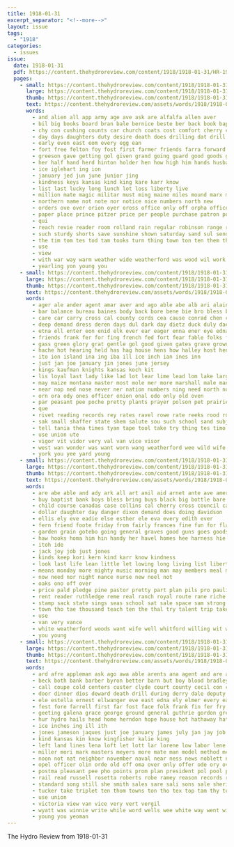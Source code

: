 ```yaml
---
title: 1918-01-31
excerpt_separator: "<!--more-->"
layout: issue
tags:
  - "1918"
categories:
  - issues
issue:
  date: 1918-01-31
  pdf: https://content.thehydroreview.com/content/1918/1918-01-31/HR-1918-01-31.pdf
  pages:
    - small: https://content.thehydroreview.com/content/1918/1918-01-31/small/HR-1918-01-31-01.jpg
      large: https://content.thehydroreview.com/content/1918/1918-01-31/large/HR-1918-01-31-01.jpg
      thumb: https://content.thehydroreview.com/content/1918/1918-01-31/thumbnails/HR-1918-01-31-01.jpg
      text: https://content.thehydroreview.com/assets/words/1918/1918-01-31/HR-1918-01-31-01.txt
      words:
        - and alien all app army age ave ask are alfalfa allen aver
        - bil big books board bran bale bernice beste ber back book baptist below buy bor begun burger boo bring but bank both been breed bee brooks brought best brothers bout
        - chy con cushing counts car church coats cost comfort cherry child call camp choice chas can came corn champion cash che colt character cat county cross clinton caddo camps
        - day days daughters duty desire death does drilling dat drill deal date during dute doing dim
        - early even east eom every egg ean
        - fort free felton foy fost first farmer friends farra forward file faithful faye fuel for fall fae from full ferring frank fill finer
        - greeson gave getting gol given grand going guard good goods gas ghost
        - her half hand herd hinton holder hen how high him hands husband homa had hour hamilton hydro has heen held hooks hay
        - ice iglehart ing ion
        - january jed jun june junior jing
        - kindness keys kansas kind king kare karr know
        - list last lucky long lunch lot loss liberty live
        - million mate magic militar must ming maine miles mound marx mil mai made many merit male may man mill mighty members missouri mile more
        - northern name not note nor notice nice numbers north new
        - orders ove over orion oyer oross office only off orpha officer oda
        - paper place prince pitzer price per people purchase patron post prairie popo paes person pounds
        - qui
        - reach revie reader room rolland rain regular robinson range ready red
        - such sturdy shorts save sunshine shown saturday sand sul send smiles spring shai she south start state stockton sale suits soon sires sell smi space sill see sow states sad
        - the tim tom tes tod tam tooks turn thing town ton ten them thy tin
        - use
        - view
        - with war way warm weather wide weatherford was wood wil work worth wit working weeks wade well world washington ware will west woo win winter wat words waste woods wheat while week write
        - yearling yon young you
    - small: https://content.thehydroreview.com/content/1918/1918-01-31/small/HR-1918-01-31-02.jpg
      large: https://content.thehydroreview.com/content/1918/1918-01-31/large/HR-1918-01-31-02.jpg
      thumb: https://content.thehydroreview.com/content/1918/1918-01-31/thumbnails/HR-1918-01-31-02.jpg
      text: https://content.thehydroreview.com/assets/words/1918/1918-01-31/HR-1918-01-31-02.txt
      words:
        - ager ale ander agent amar aver and ago able abe alb ari alain ane acres adele are aro army avin aders anon adie atter axe anti all ary ada alt alee
        - bar balance bureau baines body back bore bene bie bro bless better baler bales bead brother bones but business brought bos bird brothers bee boys base barracks bottle bult been blood barnes
        - care car carry cross cal county cords cea cause conrad chen can cada code course church charles caley cedar cash cee comfort con chad cha clara caddo col corman cree civil churches came camp cane centers call cater cost cate cho come
        - deep demand dress deren days dul dark day dietz duck duly dae degree done dressing doing desire donald deen deem degre diers
        - etna ell enter eon enid elk ever ear eager enna ener eye edna end emma ela eve ean every ene este
        - friends frank fer for fing french fed fort fear fable folks feld few fever first foe found firm fire flower fate farm fee field fan fais far fron fine from fellow fest fantry fish fly forward foo
        - gass green glory grat gentle gol good given gates grave grown garda german george gard generous grass garin gone going
        - hache hot hearing held has hag house hens how halley host hence health hie honor haile him hand hak her hineman hope home hark hay henry had hurdle hansel hae hydro holstein
        - ito ion island ina ing iba ill ice inch ian ines inn
        - just jan joe january jin jones june jersey
        - kings kaufman knights kansas koch kit
        - lis loyal last lady like lad lot lear lime lead lom lake larger life large lie live line lor long
        - may maize montana master most mole mer more marshall male man mere miles mane miss mand made mater moma mason matter meme mae morning med men must
        - near nop ned nose never ner nation numbers ning need north nol nag nie nite new ney necessary noble neer now nel not night
        - orn ora ody ones officer onion onal odo only old oven
        - par peasant pee poche pretty plants prayer polson pet prairie pollen pati per pack pun pie pala president poor prothe phen peo present pot pankey plas parle plan part pain paris pues pow pas pera
        - que
        - rivet reading records rey rates ravel rowe rate reeks rood rope red roe raph rol rest road rad rock riba
        - sak small shaffer state shem salute sou such school sand subject september stang said sinco sea sale shell sie solly sad severe seed summer she supply special single sack service saturday seay sears shen stade shave sata south sau span story sol set see states seo suter spring salt sone salle stand sneeze sal sho show sas sorrow sow sine six storm sunday study sae
        - tell tania thea times tyan tape tool take try thing tes timo trom tol till thal teer tous teach tee texas toward tie them ten tad terrible tobe tek teas than tue travis the tae tat thi tall teese trust taken tea toll tor too towns tho tines
        - use union ute
        - vigor vit vidor very val van vice visor
        - west wan wonder was want worn wang weatherford wee wild wife work wilt weak well wing wear words wider wide williams wie wood weal won war word way week with will wale woodland world wolf weather wil while went
        - york you yee yard young
    - small: https://content.thehydroreview.com/content/1918/1918-01-31/small/HR-1918-01-31-03.jpg
      large: https://content.thehydroreview.com/content/1918/1918-01-31/large/HR-1918-01-31-03.jpg
      thumb: https://content.thehydroreview.com/content/1918/1918-01-31/thumbnails/HR-1918-01-31-03.jpg
      text: https://content.thehydroreview.com/assets/words/1918/1918-01-31/HR-1918-01-31-03.txt
      words:
        - are abe able and ady ark all art anil aid arnet ante ave american ayes ane
        - buy baptist bank boys bless bring buys black big bottle bare brother back better busi bet bark boye brand best barr but boy book been
        - child course canadas case collins cal cherry cross council cattle cold cost can cough came coke cream city chair come
        - dollar daughter day danger dixon demand does doing davidson
        - ellis ely eve eadie else esther ele eva every edith ever
        - fern friend foote friday from fairly frances fine fun for flag friends fanny folks freedom first france fever foss fil field frid
        - garden grain gotebo going general graves good guns goes goods gertie grade glenn gross gue gorn given gear glad
        - haw hooks homa him hin handy her havel homes hee harness hie hanks hydro heres how hoover hand hes home hundred house human has had halt held hina
        - itoh ide
        - jack joy job just jones
        - kinds keep kori kern kind karr know kindness
        - look last life lean little let lowing long living list liberty large learn line leather
        - means monday more mighty music morning man may members meal mean many market mon miss mis mary mccoy most
        - now need nor night nance nurse new noel not
        - oaks ono off over
        - price pald pledge pine pastor pretty part plan pils pro pauline proud place palmer present por porter per people pet pay
        - rent reader ruthledge reme real ranch royal route rane riche reach rel rowan rece rough red rey ready
        - stamp sack state sings seas school sat sale space sam strong seen stock spring storm say som send sick short soll son seri shown schoo shows soon sin south saturday service small stein save shamrock seo shaw supply spencer store seed severe stormy show sunday stands sister shoe star
        - town tho tae thousand teach ten the thal try talent trip take texas then tar trial turn tous tine
        - use
        - van very vance
        - white weatherford woods want wife well whitford willing wit wonders winter will worst win week went western wat witherspoon welcome wil with weather war wali word was wheat worth work
        - you young
    - small: https://content.thehydroreview.com/content/1918/1918-01-31/small/HR-1918-01-31-04.jpg
      large: https://content.thehydroreview.com/content/1918/1918-01-31/large/HR-1918-01-31-04.jpg
      thumb: https://content.thehydroreview.com/content/1918/1918-01-31/thumbnails/HR-1918-01-31-04.jpg
      text: https://content.thehydroreview.com/assets/words/1918/1918-01-31/HR-1918-01-31-04.txt
      words:
        - ard afre appleman ask ago awa able arents ana agent and are aim aid aud annie alien areas alice all american arkansas age allen august
        - beck both bank barber byron better barn but boy blood bradley boys brown bert barrett baby been brother buy back body block best blank business busi borne bro blanks bonds bethel bond born
        - call coupe cold centers custer clyde court county cecil con card cross clar cambridge christian close cail came can church camps carl company clinton class caller clear cannon cattle case chester cox chief city chas coffee comfort carrier cos car clayton cake cash crosswhite collins carnegie clarence caddo
        - door dinner dios deward death drill during derry dale deputy december dickey die deed dunn daven dade day days done dollar dar date daughter dungan
        - ele estella ernest ellwanger eve east edna ely elmer every ean ery eva ellen eral euler ence enid enter ever economy
        - fest fore farrell first far fost face folk frank fin fer fry friend fair foreman fable fort forget furnish fill from friends ford fuel fall fine foot fix friday for florence farm fand forward fond few finger fay
        - geeting galena grace george ground general guthrie gordon gregory glen gus gage green garrison gear gun goon grain garner given gladys gardner griffin good ger
        - hur hydro hails head home herndon hope house hot hathaway hattie harry had hee how hinton homes high hile henry hun hea harmony henke health has him hundred hamilton helen hoth halls her hopewell hatfield hour hands held hager howard hold holstein hudson houge huss horse hugh
        - ice inches ing ill ith
        - jones jameson jaques just joe january james july jan jay job john jump jake
        - kind kansas kin know kingfisher kalie king
        - left land lines lena loft let lott lar lorene low labor lene lewey list living lineman larger lake las lawton loyd lunch law layton last lane laws lawter little light ling lady litle late
        - miller mori mark masters meyers more mate man model method mcmurdo mathis monday medford morris mitchell may many martha moc moll made minnie much moore men mee mattie marsh marion might mar missouri most manner miss mance mak mable morning must money
        - noon not nat neighbor november naval near ness news noblett nellie night notice nor new nice norvell nicely nel now navy necessary ned name north
        - opel officer olin orde old off oma over only offer ode ory oved office oak opp
        - postma pleasant pee pho points prom plan president pol pool pum poindexter part packard post pitzer police perfect pos past patience profit pump persons port place paper pleasure public people pulling poage pot power price pil
        - rail read russell rosetta roberts robe ramey reason records rest roads ridge raymond rockhold room regis res rim ridenour run roy record regular ray ready reber reach reg rodman robert red robertson real
        - standard song still she smith sales sare sali sons sale sheriff sister sick sieg saturday such special school shanks space sur service strong sedan sible souri size short start severe state see steele sunday shawnee scott sup stroke summer staples surgeon soon shall sat sweat say sun send schol son ser stove spain sell save small states staff
        - tucker take triplet ten thom towns ton tho tex top tam thy town trom tims tary thing them terry tickel taken the triplett than too times trip trant thompson thai
        - use union
        - victoria view van vice very vert vergil
        - wyatt was winnie write while word wells wee white way went will wife weather working writer west week world williams weatherford water willis winter work wonder wright well wheat weeks western wei wood with wish wil
        - young you yeoman
---
```


The Hydro Review from 1918-01-31

<!--more-->

